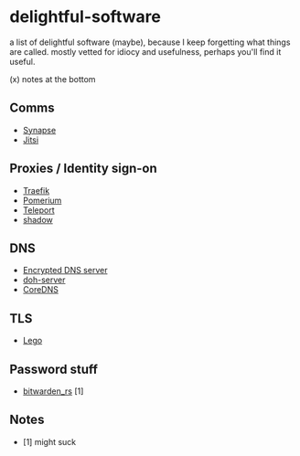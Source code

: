 # delightful-software
a list of delightful software (maybe), because I keep forgetting what things are called. mostly vetted for idiocy and usefulness, perhaps you'll find it useful.

(x) notes at the bottom

## Comms
 * [Synapse](https://github.com/matrix-org/synapse)
 * [Jitsi](https://jitsi.org)

## Proxies / Identity sign-on
 * [Traefik](https://traefik.io)
 * [Pomerium](https://www.pomerium.io)
 * [Teleport](https://goteleport.com)
 * [shadow](https://github.com/imgk/shadow)

## DNS
 * [Encrypted DNS server](https://github.com/jedisct1/encrypted-dns-server)
 * [doh-server](https://github.com/jedisct1/doh-server)
 * [CoreDNS](https://coredns.io/)

## TLS
 * [Lego](https://github.com/go-acme/lego)

## Password stuff
 * [bitwarden_rs](https://github.com/dani-garcia/bitwarden_rs) [1]

## Notes
 * [1] might suck
